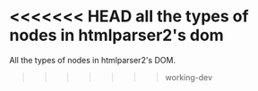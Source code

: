 <<<<<<< HEAD
all the types of nodes in htmlparser2's dom
=======
All the types of nodes in htmlparser2's DOM.
>>>>>>> working-dev
